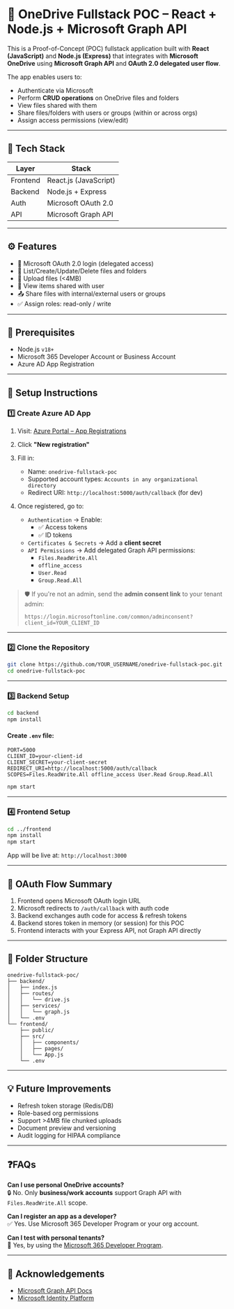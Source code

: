 # 📁 OneDrive Fullstack POC – React + Node.js + Microsoft Graph API

This is a Proof-of-Concept (POC) fullstack application built with **React (JavaScript)** and **Node.js (Express)** that integrates with **Microsoft OneDrive** using **Microsoft Graph API** and **OAuth 2.0 delegated user flow**.

The app enables users to:
- Authenticate via Microsoft
- Perform **CRUD operations** on OneDrive files and folders
- View files shared with them
- Share files/folders with users or groups (within or across orgs)
- Assign access permissions (view/edit)

---

## 🧩 Tech Stack

| Layer     | Stack                     |
|-----------|---------------------------|
| Frontend  | React.js (JavaScript)     |
| Backend   | Node.js + Express         |
| Auth      | Microsoft OAuth 2.0       |
| API       | Microsoft Graph API       |

---

## ⚙️ Features

- 🔐 Microsoft OAuth 2.0 login (delegated access)
- 📁 List/Create/Update/Delete files and folders
- 🔄 Upload files (<4MB)
- 👀 View items shared with user
- 📤 Share files with internal/external users or groups
- ✅ Assign roles: read-only / write

---

## 🔐 Prerequisites

- Node.js `v18+`
- Microsoft 365 Developer Account or Business Account
- Azure AD App Registration

---

## 🧭 Setup Instructions

### 1️⃣ Create Azure AD App

1. Visit: [Azure Portal – App Registrations](https://portal.azure.com/#blade/Microsoft_AAD_RegisteredApps/ApplicationsListBlade)
2. Click **"New registration"**
3. Fill in:
   - Name: `onedrive-fullstack-poc`
   - Supported account types: `Accounts in any organizational directory`
   - Redirect URI: `http://localhost:5000/auth/callback` (for dev)

4. Once registered, go to:
   - `Authentication` → Enable:
     - ✅ Access tokens
     - ✅ ID tokens
   - `Certificates & Secrets` → Add a **client secret**
   - `API Permissions` → Add delegated Graph API permissions:
     - `Files.ReadWrite.All`
     - `offline_access`
     - `User.Read`
     - `Group.Read.All`

> 🛡️ If you're not an admin, send the **admin consent link** to your tenant admin:
> ```
> https://login.microsoftonline.com/common/adminconsent?client_id=YOUR_CLIENT_ID
> ```

---

### 2️⃣ Clone the Repository

```bash
git clone https://github.com/YOUR_USERNAME/onedrive-fullstack-poc.git
cd onedrive-fullstack-poc
```

---

### 3️⃣ Backend Setup

```bash
cd backend
npm install
```

#### Create `.env` file:

```env
PORT=5000
CLIENT_ID=your-client-id
CLIENT_SECRET=your-client-secret
REDIRECT_URI=http://localhost:5000/auth/callback
SCOPES=Files.ReadWrite.All offline_access User.Read Group.Read.All
```

```bash
npm start
```

---

### 4️⃣ Frontend Setup

```bash
cd ../frontend
npm install
npm start
```

App will be live at: `http://localhost:3000`

---

## 🔄 OAuth Flow Summary

1. Frontend opens Microsoft OAuth login URL
2. Microsoft redirects to `/auth/callback` with auth code
3. Backend exchanges auth code for access & refresh tokens
4. Backend stores token in memory (or session) for this POC
5. Frontend interacts with your Express API, not Graph API directly

---

## 📂 Folder Structure

```
onedrive-fullstack-poc/
├── backend/
│   ├── index.js
│   ├── routes/
│   │   └── drive.js
│   ├── services/
│   │   └── graph.js
│   └── .env
└── frontend/
    ├── public/
    ├── src/
    │   ├── components/
    │   ├── pages/
    │   └── App.js
    └── .env
```

---

## 💡 Future Improvements

- Refresh token storage (Redis/DB)
- Role-based org permissions
- Support >4MB file chunked uploads
- Document preview and versioning
- Audit logging for HIPAA compliance

---

## ❓FAQs

**Can I use personal OneDrive accounts?**  
🔒 No. Only **business/work accounts** support Graph API with `Files.ReadWrite.All` scope.

**Can I register an app as a developer?**  
✅ Yes. Use Microsoft 365 Developer Program or your org account.

**Can I test with personal tenants?**  
🧪 Yes, by using the [Microsoft 365 Developer Program](https://developer.microsoft.com/en-us/microsoft-365/dev-program).

---

## 🙌 Acknowledgements

- [Microsoft Graph API Docs](https://learn.microsoft.com/en-us/graph/)
- [Microsoft Identity Platform](https://learn.microsoft.com/en-us/azure/active-directory/develop/)